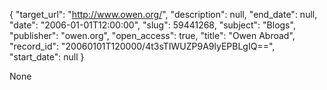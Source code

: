 {
  "target_url": "http://www.owen.org/", 
  "description": null, 
  "end_date": null, 
  "date": "2006-01-01T12:00:00", 
  "slug": 59441268, 
  "subject": "Blogs", 
  "publisher": "owen.org", 
  "open_access": true, 
  "title": "Owen Abroad", 
  "record_id": "20060101T120000/4t3sTIWUZP9A9lyEPBLgIQ==", 
  "start_date": null
}

None
